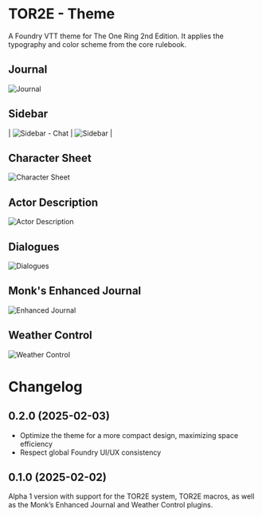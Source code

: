 # TOR2E - Theme
A Foundry VTT theme for The One Ring 2nd Edition. It applies the typography and color scheme from the core rulebook.

## Journal
![Journal](screenshots/journal.png)

## Sidebar
| ![Sidebar - Chat](screenshots/chat.png) | ![Sidebar](screenshots/sidebar.png) |

## Character Sheet
![Character Sheet](screenshots/character_sheet.png)

## Actor Description
![Actor Description](screenshots/actor_description.png)

## Dialogues
![Dialogues](screenshots/dialogue.png)

## Monk's Enhanced Journal
![Enhanced Journal](screenshots/monks_enhanced_journal.png)


## Weather Control
![Weather Control](screenshots/weather_control.png)


# Changelog

## 0.2.0 (2025-02-03)
* Optimize the theme for a more compact design, maximizing space efficiency
* Respect global Foundry UI/UX consistency

## 0.1.0 (2025-02-02)
Alpha 1 version with support for the TOR2E system, TOR2E macros, as well as the Monk’s Enhanced Journal and Weather Control plugins.  
